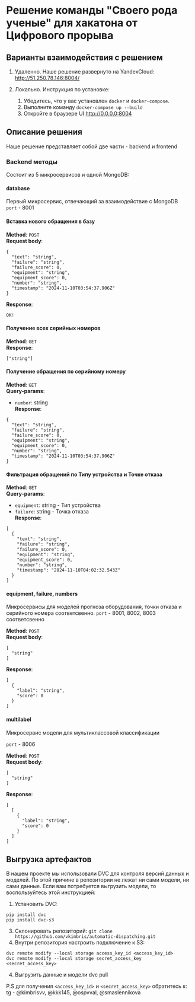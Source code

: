 # Решение команды "Своего рода ученые" для хакатона от Цифрового прорыва

## Варианты взаимодействия с решением
1. Удаленно. Наше решение развернуто на YandexCloud: http://51.250.78.146:8004/
2. Локально. Инструкция по установке:

   1. Убедитесь, что у вас установлен `docker` и `docker-compose`.
   2. Выполните команду `docker-compose up --build`
   3. Откройте в браузере UI http://0.0.0.0:8004

## Описание решения
Наше решение представляет собой две части - backend и frontend

### Backend методы
Cостоит из 5 микросервисов и одной MongoDB:
#### database
Первый микросервис, отвечающий за взаимодействие с MongoDB <br>
`port` - 8001

#### Вставка нового обращения в базу
**Method**: `POST` <br>
**Request body**: 
```
{
  "text": "string",
  "failure": "string",
  "failure_score": 0,
  "equipment": "string",
  "equipment_score": 0,
  "number": "string",
  "timestamp": "2024-11-10T03:54:37.906Z"
}
```
**Response**:
```
OK!
```
#### Получение всех серийных номеров
**Method**: `GET` <br>
**Response**:
```
["string"]
```

#### Получение обращения по серийному номеру
**Method**: `GET` <br>
**Query-params**:
- `number`: string <br>
**Response**:
```
{
  "text": "string",
  "failure": "string",
  "failure_score": 0,
  "equipment": "string",
  "equipment_score": 0,
  "number": "string",
  "timestamp": "2024-11-10T03:54:37.906Z"
}
```

#### Фильтрация обращений по Типу устройства и Точке отказа
**Method**: `GET` <br>
**Query-params**:
- `equipment`: string - Тип устройства
- `failure`: string - Точка отказа <br>
**Response**:
```
[
  {
    "text": "string",
    "failure": "string",
    "failure_score": 0,
    "equipment": "string",
    "equipment_score": 0,
    "number": "string",
    "timestamp": "2024-11-10T04:02:32.543Z"
  }
]
```

#### equipment, failure, numbers
Микросервисы для моделей прогноза оборудования, точки отказа и серийного номера соответсвенно.
`port` - 8001, 8002, 8003 соответсвенно

**Method**: `POST` <br>
**Request body**:
```
[
  "string"
]
```
**Response**:
```
[
  {
    "label": "string",
    "score": 0
  }
]
```

#### multilabel
Микросервис модели для мультиклассовой классификации

`port` - 8006

**Method**: `POST` <br>
**Request body**:
```
[
  "string"
]
```
**Response**:
```
[
  [
    {
      "label": "string",
      "score": 0
    }
  ]
]
```
## Выгрузка артефактов
В нашем проекте мы использовали DVC для контроля версий данных и моделей. По этой причине в репозитории не лежат ни сами модели, ни сами данные. Если вам потребуется выгрузить модели, то воспользуйтесь этой инструкцией:

1. Установить DVC:
```
pip install dvc
pip install dvc-s3
```
3. Склонировать репозиторий:
```git clone https://github.com/vkimbris/automatic-dispatching.git```
4. Внутри репозитория настроить подключение к S3:
```
dvc remote modify --local storage access_key_id <access_key_id>
dvc remote modify --local storage secret_access_key <secret_access_key>
```
4. Выгрузить данные и модели
dvc pull

P.S для получения ```<access_key_id>``` и ```<secret_access_key>``` обратитесь к: tg - @kimbrisvv, @kkk145, @ospvval, @smaslennikova

